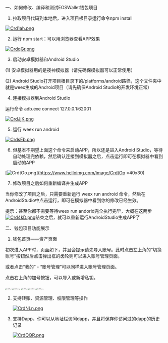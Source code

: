 一、如何修改、编译和测试EOSWallet钱包项目

1. 拉取项目代码到本地后，进入项目根目录运行命令npm install

[![Crd1ah.png](https://www.helloimg.com/images/2021/10/31/Crd1ah.png)](https://www.helloimg.com/image/Crd1ah) 

2. 运行 npm start：可以用浏览器查看APP效果

[![CrdqGr.png](https://www.helloimg.com/images/2021/10/31/CrdqGr.png)](https://www.helloimg.com/image/CrdqGr) 

3. 启动安卓模拟器和Android Studio

(1) 安卓模拟器用的是夜神模拟器（请先确保模拟器可以正常使用）

(2) Android Studio打开项目根目录下的/platforms/android路径，这个文件夹中就是weex生成的Android项目（请先确保Android Studio的开发环境正常）

 

4. 连接模拟器到Android Studio

运行命令 adb.exe connect 127.0.0.1:62001

[![CrdJjK.png](https://www.helloimg.com/images/2021/10/31/CrdJjK.png)](https://www.helloimg.com/image/CrdJjK)

 

5. 运行 weex run android

[![CrdsEb.png](https://www.helloimg.com/images/2021/10/31/CrdsEb.png)](https://www.helloimg.com/image/CrdsEb) 

 

6. 但基本不期望上面这个命令来启动APP，所以还是进入Android Studio，等待自动处理完依赖，然后确认连接到模拟器之后，点击运行即可在模拟器中看到启动的APP 

[![CrdtOo.png](https://www.helloimg.com/images/2021/10/31/CrdtOo.png)](https://www.helloimg.com/image/CrdtOo  =40x30)

7. 修改项目之后如何重新编译并生成APP

当你修改了项目之后，只需要重新运行 weex run android 命令，然后在AndroidStudio中点击运行，即可在模拟器中看到你的修改已经生效。

 

提示：甚至你都不需要等待weex run andorid完全执行完毕，大概在这两步[![Crd4kD.png](https://www.helloimg.com/images/2021/10/31/Crd4kD.png)](https://www.helloimg.com/image/Crd4kD)结束之后，就可以重新运行AndroidStudio生成APP了

 

二、钱包项目功能展示

1. 钱包首页——资产页面

初次进入APP时，页面如下，并且会提示请先导入账号。此时点击左上角的“切换账号”按钮然后点击弹出框的齿轮则可以进入账号管理页面。

或者点击“我的” - “账号管理”可以同样进入账号管理页面。

点击右上角的加号按钮，可以导入或新增私钥。

 

[<img src="https://www.helloimg.com/images/2021/10/31/CrdL1S.png" alt="CrdL1S.png" style="zoom:25%;" />](https://www.helloimg.com/image/CrdL1S)[<img src="https://www.helloimg.com/images/2021/10/31/CrdSlC.png" alt="CrdSlC.png" style="zoom:25%;" />](https://www.helloimg.com/image/CrdSlC) [<img src="https://www.helloimg.com/images/2021/10/31/CrdHRt.png" alt="CrdHRt.png" style="zoom:25%;" />](https://www.helloimg.com/image/CrdHRt)[<img src="https://www.helloimg.com/images/2021/10/31/Crdv6P.png" alt="Crdv6P.png" style="zoom:25%;" />](https://www.helloimg.com/image/Crdv6P)[<img src="https://www.helloimg.com/images/2021/10/31/Crd0R6.png" alt="Crd0R6.png" style="zoom:25%;" />](https://www.helloimg.com/image/Crd0R6)

 

2. 支持转账、资源管理、权限管理等操作

   [![CrdNLn.png](https://www.helloimg.com/images/2021/10/31/CrdNLn.png)](https://www.helloimg.com/image/CrdNLn)

3. 支持Dapp，你可以从地址栏访问dapp，并且将保存你访问过的dapp的历史记录

   [![CrdQQR.png](https://www.helloimg.com/images/2021/10/31/CrdQQR.png)](https://www.helloimg.com/image/CrdQQR)

   

   

   
